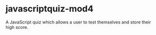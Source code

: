 # javascriptquiz-mod4
A JavaScript quiz which allows a user to test themselves and store their high score.
